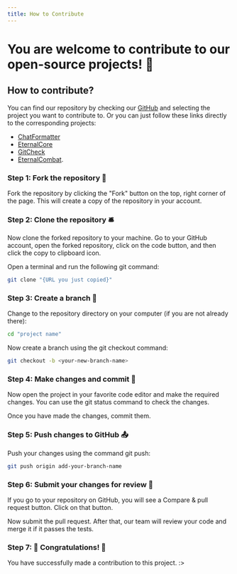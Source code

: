 ```yaml
---
title: How to Contribute
---
```


# You are welcome to contribute to our open-source projects! 🤝

## How to contribute?

You can find our repository by checking our [GitHub](https://github.com/EternalCodeTeam) and selecting the project you want to contribute to.
Or you can just follow these links directly to the corresponding projects:
- [ChatFormatter](https://github.com/EternalCodeTeam/ChatFormatter)
- [EternalCore](https://github.com/EternalCodeTeam/EternalCore)
- [GitCheck](https://github.com/EternalCodeTeam/GitCheck)
- [EternalCombat](https://github.com/EternalCodeTeam/EternalCombat).

### Step 1: Fork the repository 🍴
Fork the repository by clicking the "Fork" button on the top, right corner of the page. This will create a copy of the repository in your account.

### Step 2: Clone the repository 🛎️
Now clone the forked repository to your machine. Go to your GitHub account, open the forked repository, click on the code button, and then click the copy to clipboard icon.

Open a terminal and run the following git command:
```bash
git clone "{URL you just copied}"
```

### Step 3: Create a branch 🌿
Change to the repository directory on your computer (if you are not already there):

```bash
cd "project name"
```

Now create a branch using the git checkout command:
```bash
git checkout -b <your-new-branch-name>
```

### Step 4: Make changes and commit 📝
Now open the project in your favorite code editor and make the required changes. You can use the git status command to check the changes.

Once you have made the changes, commit them.

### Step 5: Push changes to GitHub 📤
Push your changes using the command git push:
```bash
git push origin add-your-branch-name
```

### Step 6: Submit your changes for review 📩
If you go to your repository on GitHub, you will see a Compare & pull request button. Click on that button.

Now submit the pull request. After that, our team will review your code and merge it if it passes the tests.

### Step 7: 🎉 Congratulations! 🎉
You have successfully made a contribution to this project. :> 